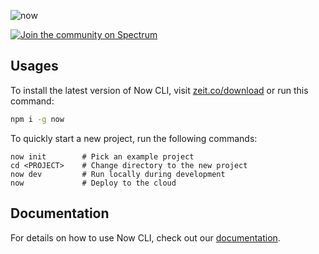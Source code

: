 ![now](https://assets.zeit.co/image/upload/v1581518533/repositories/now-cli/v4.png)

[![Join the community on Spectrum](https://withspectrum.github.io/badge/badge.svg)](https://spectrum.chat/zeit)

## Usages

To install the latest version of Now CLI, visit [zeit.co/download](https://zeit.co/download) or run this command:

```sh
npm i -g now
```

To quickly start a new project, run the following commands:

```
now init        # Pick an example project
cd <PROJECT>    # Change directory to the new project
now dev         # Run locally during development
now             # Deploy to the cloud
```

## Documentation

For details on how to use Now CLI, check out our [documentation](https://zeit.co/docs).
